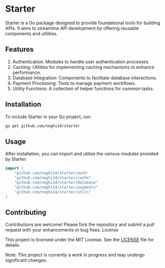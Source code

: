# Starter

Starter is a Go package designed to provide foundational tools for building APIs. It aims to streamline API development by offering reusable components and utilities.

## Features

1. Authentication: Modules to handle user authentication processes.
2. Caching: Utilities for implementing caching mechanisms to enhance performance.
3. Database Integration: Components to facilitate database interactions.
4. Payment Processing: Tools to manage payment workflows.
5. Utility Functions: A collection of helper functions for common tasks.

## Installation

To include Starter in your Go project, run:

````bash
go get github.com/neghi14/starter
````

## Usage

After installation, you can import and utilize the various modules provided by Starter:

```` go
import (
    "github.com/neghi14/starter/auth"
    "github.com/neghi14/starter/cache"
    "github.com/neghi14/starter/database"
    "github.com/neghi14/starter/payments"
    "github.com/neghi14/starter/utils"
)
````

## Contributing

Contributions are welcome! Please fork the repository and submit a pull request with your enhancements or bug fixes.
License

This project is licensed under the MIT License. See the [LICENSE](https://github.com) file for details.

Note: This project is currently a work in progress and may undergo significant changes.
